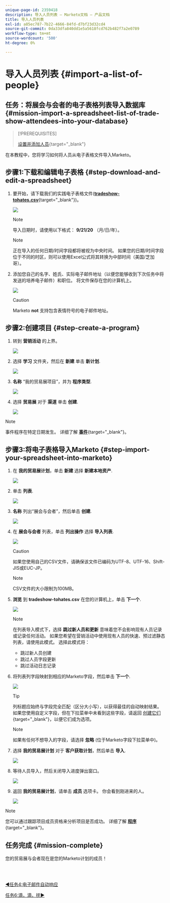 ```yaml
---
unique-page-id: 2359418
description: 导入人员列表 — Marketo文档 — 产品文档
title: 导入人员列表
exl-id: a85ec787-7b22-4666-84fd-d7bf23d32cd4
source-git-commit: 0da33dfa840dd1e5a5618fcd762b482f7a2e0789
workflow-type: tm+mt
source-wordcount: '500'
ht-degree: 0%

---
```


# 导入人员列表 {#import-a-list-of-people}

## 任务：将展会与会者的电子表格列表导入数据库 {#mission-import-a-spreadsheet-list-of-trade-show-attendees-into-your-database}

>[!PREREQUISITES]
>
>[设置并添加人员](/help/marketo/getting-started/quick-wins/get-set-up-and-add-a-person.md){target=&quot;_blank&quot;}

在本教程中，您将学习如何将人员从电子表格文件导入Marketo。

## 步骤1:下载和编辑电子表格 {#step-download-and-edit-a-spreadsheet}

1. 要开始，请下载我们的实践电子表格文件([**tradeshow-tohates.csv**](/help/marketo/getting-started/assets/tradeshow-attendees.csv){target=&quot;_blank&quot;})。

   ![](assets/image2014-9-24-12-3a5-3a0.png)

   >[!NOTE]
   >
   >导入日期时，请使用以下格式： **9/21/20** （月/日/年）。

   >[!NOTE]
   >
   >正在导入的任何日期/时间字段都将被视为中央时间。 如果您的日期/时间字段位于不同的时区，则可以使用Excel公式将其转换为中部时间（美国/芝加哥）。

1. 添加您自己的名字、姓氏、实际电子邮件地址（以便您能够收到下次任务中将发送的培养电子邮件）和职位。 将文件保存在您的计算机上。

   ![](assets/image2014-9-24-12-3a5-3a30.png)

   >[!CAUTION]
   >
   >Marketo **not** 支持包含表情符号的电子邮件地址。

## 步骤2:创建项目 {#step-create-a-program}

1. 转到 **营销活动** 的上界。

   ![](assets/ma-2.png)

1. 选择 **学习** 文件夹，然后在 **新建** 单击 **新计划**.

   ![](assets/image2014-9-24-12-3a21-3a13.png)

1. **名称** “我的贸易展项目”，并为 **程序类型**.

   ![](assets/image2014-9-24-12-3a21-3a25.png)

1. 选择 **贸易展** 对于 **渠道** 单击 **创建**.

   ![](assets/image2014-9-24-12-3a21-3a39.png)

>[!NOTE]
>
>事件程序在特定日期发生。 详细了解 [**事件**](/help/marketo/product-docs/demand-generation/events/understanding-events/understanding-event-programs.md){target=&quot;_blank&quot;}。

## 步骤3:将电子表格导入Marketo {#step-import-your-spreadsheet-into-marketo}

1. 在 **我的贸易展计划**，单击 **新建** 选择 **新建本地资产**.

   ![](assets/seven-3.png)

1. 单击 **列表**.

   ![](assets/image2014-9-24-12-3a22-3a56.png)

1. **名称** 列出“展会与会者”，然后单击 **创建**.

   ![](assets/image2014-9-24-12-3a23-3a9.png)

1. 在 **展会与会者** 列表，单击 **列出操作** 选择 **导入列表**.

   ![](assets/ten-2.png)

   >[!CAUTION]
   >
   >如果您使用自己的CSV文件，请确保该文件已编码为UTF-8、UTF-16、Shift-JIS或EUC-JP。

   >[!NOTE]
   >
   >CSV文件的大小限制为100MB。

1. **浏览** 到 **tradeshow-tohates.csv** 在您的计算机上，单击 **下一个**.

   ![](assets/eleven-2.png)

   >[!NOTE]
   >
   >在列表导入模式下，选择 **跳过新人员和更新** 意味着您不会影响现有人员记录或记录任何活动。 如果您希望在营销活动中使用现有人员的快速、预过滤静态列表，请使用此模式。 选择此模式将：
   >
   > * 跳过新人员创建
   > * 跳过人员字段更新
   > * 跳过活动日志记录


1. 将列表列字段映射到相应的Marketo字段，然后单击 **下一个**.

   ![](assets/image2014-9-24-12-3a24-3a49.png)

   >[!TIP]
   >
   >列标题应始终与字段完全匹配（区分大小写），以获得最佳的自动映射结果。 如果您使用自定义字段，但在下拉菜单中未看到这些字段，请返回 [创建它们](/help/marketo/product-docs/administration/field-management/create-a-custom-field-in-marketo.md){target=&quot;_blank&quot;}，以便它们成为选项。

   >[!NOTE]
   >
   >如果有任何不想导入的字段，请选择 **忽略** (位于Marketo字段下拉菜单中)。

1. 选择 **我的贸易展计划** 对于 **客户获取计划**，然后单击 **导入**.

   ![](assets/image2014-9-24-12-3a25-3a1.png)

1. 等待人员导入，然后关闭导入进度弹出窗口。

   ![](assets/image2014-9-24-12-3a25-3a13.png)

1. 返回 **我的贸易展计划**，请单击 **成员** 选项卡。 你会看到刚进来的人。

   ![](assets/fifteen-1.png)

>[!NOTE]
>
>您可以通过跟踪项目成员资格来分析项目是否成功。 详细了解 [**程序**](/help/marketo/product-docs/core-marketo-concepts/programs/creating-programs/understanding-programs.md){target=&quot;_blank&quot;}。

## 任务完成 {#mission-complete}

您的贸易展与会者现在是您的Marketo计划的成员！

<br> 

[◄任务4:电子邮件自动响应](/help/marketo/getting-started/quick-wins/email-auto-response.md)

[任务6:滴，滴，抚►](/help/marketo/getting-started/quick-wins/drip-drip-nurture.md)
